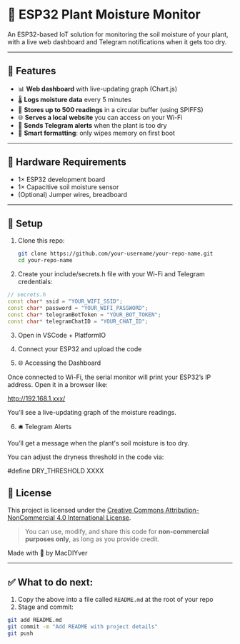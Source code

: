 # 🌱 ESP32 Plant Moisture Monitor

An ESP32-based IoT solution for monitoring the soil moisture of your plant, with a live web dashboard and Telegram notifications when it gets too dry.

---

## 🔧 Features

- 📊 **Web dashboard** with live-updating graph (Chart.js)
- 🌡️ **Logs moisture data** every 5 minutes
- 💾 **Stores up to 500 readings** in a circular buffer (using SPIFFS)
- 🌐 **Serves a local website** you can access on your Wi-Fi
- 💬 **Sends Telegram alerts** when the plant is too dry
- 🧠 **Smart formatting**: only wipes memory on first boot

---

## 🧪 Hardware Requirements

- 1× ESP32 development board  
- 1× Capacitive soil moisture sensor  
- (Optional) Jumper wires, breadboard

---

## 🧠 Setup

1. Clone this repo:

   ```bash
   git clone https://github.com/your-username/your-repo-name.git
   cd your-repo-name
2. Create your include/secrets.h file with your Wi-Fi and Telegram credentials:

```cpp
// secrets.h
const char* ssid = "YOUR_WIFI_SSID";
const char* password = "YOUR_WIFI_PASSWORD";
const char* telegramBotToken = "YOUR_BOT_TOKEN";
const char* telegramChatID = "YOUR_CHAT_ID";
```
3. Open in VSCode + PlatformIO

4. Connect your ESP32 and upload the code

5. 🌐 Accessing the Dashboard

Once connected to Wi-Fi, the serial monitor will print your ESP32’s IP address.
Open it in a browser like:

http://192.168.1.xxx/

You’ll see a live-updating graph of the moisture readings.

6. 🛎️ Telegram Alerts

You’ll get a message when the plant's soil moisture is too dry.

You can adjust the dryness threshold in the code via:

#define DRY_THRESHOLD XXXX

## 📄 License

This project is licensed under the [Creative Commons Attribution-NonCommercial 4.0 International License](https://creativecommons.org/licenses/by-nc/4.0/).

> You can use, modify, and share this code for **non-commercial purposes only**, as long as you provide credit.


Made with 🌱 by MacDIYver

---

## ✅ What to do next:

1. Copy the above into a file called `README.md` at the root of your repo
2. Stage and commit:

```bash
git add README.md
git commit -m "Add README with project details"
git push
